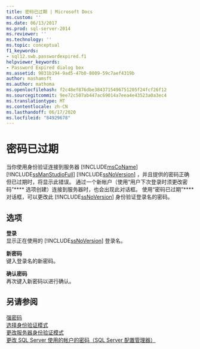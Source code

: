 ```yaml
---
title: 密码已过期 | Microsoft Docs
ms.custom: ''
ms.date: 06/13/2017
ms.prod: sql-server-2014
ms.reviewer: ''
ms.technology: ''
ms.topic: conceptual
f1_keywords:
- sql12.swb.passwordexpired.f1
helpviewer_keywords:
- Password Expired dialog box
ms.assetid: 9831b194-9ad5-47b0-8009-59c7aef4319b
author: mashamsft
ms.author: mathoma
ms.openlocfilehash: f2c48ef876dbe3843715496751205f24fcf26f12
ms.sourcegitcommit: 9ee72c507ab447ac69014a7eea4e43523a0a3ec4
ms.translationtype: MT
ms.contentlocale: zh-CN
ms.lasthandoff: 06/17/2020
ms.locfileid: "84929678"
---
```

# <a name="password-expired"></a>密码已过期
  当你使用身份验证连接到服务器 [!INCLUDE[msCoName](../includes/msconame-md.md)] [!INCLUDE[ssManStudioFull](../includes/ssmanstudiofull-md.md)] [!INCLUDE[ssNoVersion](../includes/ssnoversion-md.md)] ，并且提供的密码正确但已过期时，将显示此错误。 通过一个新帐户（使用“用户下次登录时须更改密码”**** 选项创建）连接到服务器时，也会出现此对话框。 使用“密码已过期”**** 对话框，可以更改此 [!INCLUDE[ssNoVersion](../includes/ssnoversion-md.md)] 身份验证登录名的密码。  
  
## <a name="options"></a>选项  
 **登录**  
 显示正在使用的 [!INCLUDE[ssNoVersion](../includes/ssnoversion-md.md)] 登录名。  
  
 **新密码**  
 键入登录名的新密码。  
  
 **确认密码**  
 再次键入新密码以进行确认。  
  
## <a name="see-also"></a>另请参阅  
 [强密码](../relational-databases/security/strong-passwords.md)   
 [选择身份验证模式](../relational-databases/security/choose-an-authentication-mode.md)   
 [更改服务器身份验证模式](configure-windows/change-server-authentication-mode.md)   
 [更改 SQL Server 使用的帐户的密码（SQL Server 配置管理器）](configure-windows/scm-services-change-the-password-of-the-accounts-used.md)  
  
  
